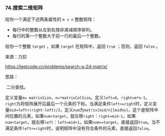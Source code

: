 ### 74.搜索二维矩阵

给你一个满足下述两条属性的 `m x n` 整数矩阵：

- 每行中的整数从左到右按非递减顺序排列。
- 每行的第一个整数大于前一行的最后一个整数。

给你一个整数 `target` ，如果 `target` 在矩阵中，返回 `true` ；否则，返回 `false` 。

来源：力扣

https://leetcode.cn/problems/search-a-2d-matrix/



思路：

​		二分查找。

​		定义变量`m= matrixSize`，`n=*matrixColSize`。定义`left=0`，`right=m*n-1`，`right`为将矩阵展开后最后一个元素的下标。当满足条件`left<=right`时，定义变量`mid=left+(right-left)/2`，定义`num`为`matrix[mid/n][mid%n]`，这个是矩阵中间位置的元素，如果`num>target`，就左移`right`：`right=mid-1`，如果`num<target`，就右移`left`：`left=mid+1`，如果`num==target`，直接返回`true`。当不满足条件`left<=right`时，说明矩阵中没有符合条件的元素，直接返回`false`。